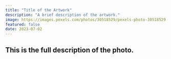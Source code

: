 ```yaml
---
title: "Title of the Artwork"
description: "A brief description of the artwork."
image: https://images.pexels.com/photos/30518529/pexels-photo-30518529.jpeg?auto=compress&cs=tinysrgb&w=1260&h=750&dpr=2
featured: false
date: 2023-07-02
---
```


## This is the full description of the photo.

